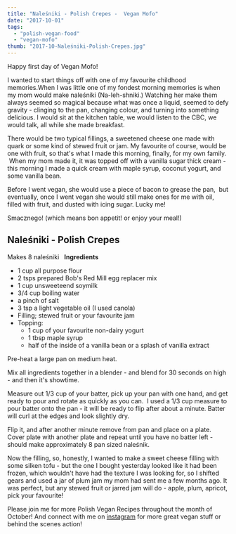 ```yaml
---
title: "Naleśniki - Polish Crepes -  Vegan Mofo"
date: "2017-10-01"
tags:
  - "polish-vegan-food"
  - "vegan-mofo"
thumb: "2017-10-Naleśniki-Polish-Crepes.jpg"
---
```


Happy first day of Vegan Mofo!

I wanted to start things off with one of my favourite childhood memories.When I was little one of my fondest morning memories is when my mom would make naleśniki (Na-leh-shniki.) Watching her make them always seemed so magical because what was once a liquid, seemed to defy gravity - clinging to the pan, changing colour, and turning into something delicious. I would sit at the kitchen table, we would listen to the CBC, we would talk, all while she made breakfast.

There would be two typical fillings, a sweetened cheese one made with quark or some kind of stewed fruit or jam. My favourite of course, would be one with fruit, so that's what I made this morning, finally, for my own family.  When my mom made it, it was topped off with a vanilla sugar thick cream - this morning I made a quick cream with maple syrup, coconut yogurt, and some vanilla bean.

Before I went vegan, she would use a piece of bacon to grease the pan,  but eventually, once I went vegan she would still make ones for me with oil, filled with fruit, and dusted with icing sugar. Lucky me!

Smacznego! (which means bon appetit! or enjoy your meal!)

## Naleśniki - Polish Crepes

Makes 8 naleśniki
 
**Ingredients**

- 1 cup all purpose flour
- 2 tsps prepared Bob's Red Mill egg replacer mix
- 1 cup unsweeteend soymilk
- 3/4 cup boiling water
- a pinch of salt
- 3 tsp a light vegetable oil (I used canola)
- Filling; stewed fruit or your favourite jam
- Topping:
    - 1 cup of your favourite non-dairy yogurt
    - 1 tbsp maple syrup
    - half of the inside of a vanilla bean or a splash of vanilla extract

Pre-heat a large pan on medium heat.

Mix all ingredients together in a blender - and blend for 30 seconds on high - and then it's showtime.

Measure out 1/3 cup of your batter, pick up your pan with one hand, and get ready to pour and rotate as quickly as you can.  I used a 1/3 cup measure to pour batter onto the pan - it will be ready to flip after about a minute. Batter will curl at the edges and look slightly dry.

Flip it, and after another minute remove from pan and place on a plate. Cover plate with another plate and repeat until you have no batter left - should make approximately 8 pan sized naleśnik.

Now the filling, so, honestly, I wanted to make a sweet cheese filling with some silken tofu - but the one I bought yesterday looked like it had been frozen, which wouldn't have had the texture I was looking for, so I shifted gears and used a jar of plum jam my mom had sent me a few months ago. It was perfect, but any stewed fruit or jarred jam will do - apple, plum, apricot, pick your favourite!

Please join me for more Polish Vegan Recipes throughout the month of October! And connect with me on [instagram](http://www.instagram.com/foodbookforest) for more great vegan stuff or behind the scenes action!
